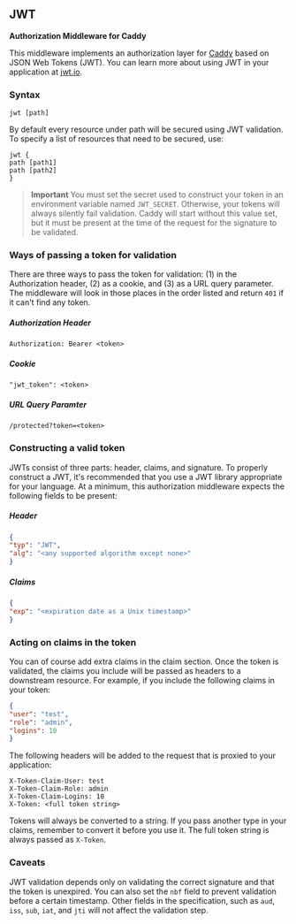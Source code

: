 ## JWT

**Authorization Middleware for Caddy**

This middleware implements an authorization layer for [Caddy](https://caddyserver.com) based on JSON Web Tokens (JWT).  You can learn more about using JWT in your application at [jwt.io](https://jwt.io).

### Syntax


```
jwt [path]
```

By default every resource under path will be secured using JWT validation.  To specify a list of resources that need to be secured, use:

```
jwt {
path [path1]
path [path2]
}
```

> **Important** You must set the secret used to construct your token in an environment variable named `JWT_SECRET`.  Otherwise, your tokens will always silently fail validation.  Caddy will start without this value set, but it must be present at the time of the request for the signature to be validated. 

### Ways of passing a token for validation

There are three ways to pass the token for validation: (1) in the Authorization header, (2) as a cookie, and (3) as a URL query parameter.  The middleware will look in those places in the order listed and return `401` if it can't find any token.

##### Authorization Header
```
Authorization: Bearer <token>
```

##### Cookie
```
"jwt_token": <token>
```

##### URL Query Paramter
```
/protected?token=<token>
```

### Constructing a valid token

JWTs consist of three parts: header, claims, and signature.  To properly construct a JWT, it's recommended that you use a JWT library appropriate for your language.  At a minimum, this authorization middleware expects the following fields to be present:

##### Header
```json
{
"typ": "JWT",
"alg": "<any supported algorithm except none>"
}
```

##### Claims
```json
{
"exp": "<expiration date as a Unix timestamp>"
}
```

### Acting on claims in the token

You can of course add extra claims in the claim section.  Once the token is validated, the claims you include will be passed as headers to a downstream resource.  For example, if you include the following claims in your token:

```json
{
"user": "test",
"role": "admin",
"logins": 10
}
```

The following headers will be added to the request that is proxied to your application:

```
X-Token-Claim-User: test
X-Token-Claim-Role: admin
X-Token-Claim-Logins: 10
X-Token: <full token string>
```

Tokens will always be converted to a string.  If you pass another type in your claims, remember to convert it before you use it.  The full token string is always passed as `X-Token`.

### Caveats

JWT validation depends only on validating the correct signature and that the token is unexpired.  You can also set the `nbf` field to prevent validation before a certain timestamp.  Other fields in the specification, such as `aud`, `iss`, `sub`, `iat`, and `jti` will not affect the validation step.
